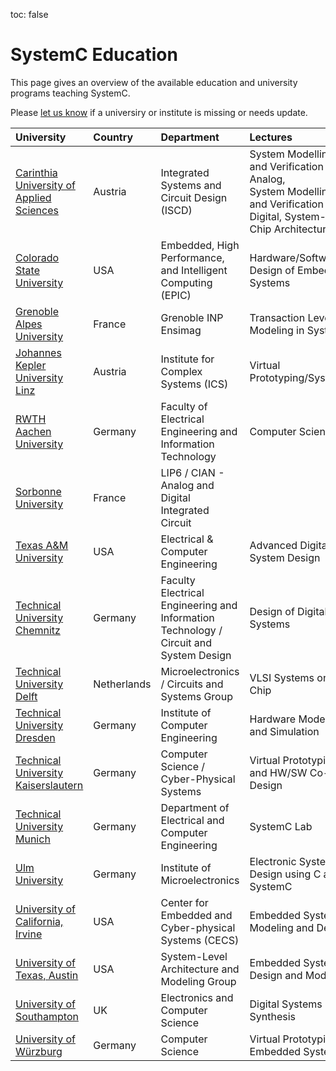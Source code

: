 toc: false

# SystemC Education

This page gives an overview of the available education and university programs teaching SystemC. 

Please [let us know][issues] if a universiry or institute is missing or needs update.

| University    | Country     | Department     | Lectures                                       |
| :------------ | :---------- | :--------------| :--------------------------------------------- |
| [Carinthia University of Applied Sciences][15] | Austria | Integrated Systems and Circuit Design (ISCD) | System Modelling and Verification - Analog,<br>System Modelling and Verification - Digital, System-on-Chip Architectures |
| [Colorado State University][16] | USA | Embedded, High Performance, and Intelligent Computing (EPIC) | Hardware/Software Design of Embedded Systems |
| [Grenoble Alpes University][14] | France | Grenoble INP Ensimag | Transaction Level Modeling in SystemC |
| [Johannes Kepler University Linz][6] | Austria | Institute for Complex Systems (ICS) | Virtual Prototyping/SystemC |
| [RWTH Aachen University][11] | Germany | Faculty of Electrical Engineering and Information Technology | Computer Science 3 |
| [Sorbonne University][8] | France | LIP6 / CIAN - Analog and Digital Integrated Circuit |  |
| [Texas A&M University][12] | USA | Electrical & Computer Engineering  | Advanced Digital System Design |
| [Technical University Chemnitz][10] | Germany | Faculty Electrical Engineering and Information Technology / Circuit and System Design | Design of Digital Systems |
| [Technical University Delft ][13] | Netherlands | Microelectronics / Circuits and Systems Group | VLSI Systems on Chip |
| [Technical University Dresden][9] | Germany | Institute of Computer Engineering | Hardware Modeling and Simulation |
| [Technical University Kaiserslautern][2] | Germany | Computer Science / Cyber-Physical Systems | Virtual Prototyping and HW/SW Co-Design |
| [Technical University Munich][3] | Germany | Department of Electrical and Computer Engineering | SystemC Lab |
| [Ulm University][1] | Germany | Institute of Microelectronics | Electronic System Design using C and SystemC |
| [University of California, Irvine][7] | USA | Center for Embedded and Cyber-physical Systems (CECS) | Embedded Systems Modeling and Design |
| [University of Texas, Austin][4] | USA | System-Level Architecture and Modeling Group | Embedded System Design and Modeling |
| [University of Southampton][5] | UK | Electronics and Computer Science | Digital Systems Synthesis |
| [University of Würzburg][17] | Germany | Computer Science | Virtual Prototyping of Embedded Systems |

[issues]: https://github.com/accellera-official/systemc.org/issues 

[1]: https://www.uni-ulm.de/in/mikro/
[2]: https://cps.cs.uni-kl.de/en/teaching/
[3]: https://www.ei.tum.de/msce/academic-program/msce-curriculum/
[4]: http://slam.ece.utexas.edu/
[5]: https://www.ecs.soton.ac.uk/
[6]: https://www.ics.jku.at/
[7]: http://www.cecs.uci.edu/
[8]: https://www-soc.lip6.fr/en/
[9]: https://tu-dresden.de/
[10]: https://www.tu-chemnitz.de/
[11]: https://www.elektrotechnik.rwth-aachen.de/
[12]: https://cesg.tamu.edu/
[13]: https://cas.tudelft.nl/
[14]: https://ensimag.grenoble-inp.fr/en
[15]: https://www.fh-kaernten.at/iscd
[16]: https://www.engr.colostate.edu/~sudeep/teaching/hardwaresoftware-design-of-embedded-systems
[17]: https://www.informatik.uni-wuerzburg.de/ce/teaching/#c1070166

